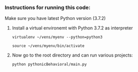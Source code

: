 ### Instructions for running this code:

Make sure you have latest Python version (3.7.2)

1. Install a virtual environemt with Python 3.7.2 as interpreter

    `virtualenv ~/vens/myenv --python=python3`
    
    `source ~/vens/myenv/bin/activate`

2. Now go to the root directory and can run various projects:

    `python pythonicBehavioral/main.py`

